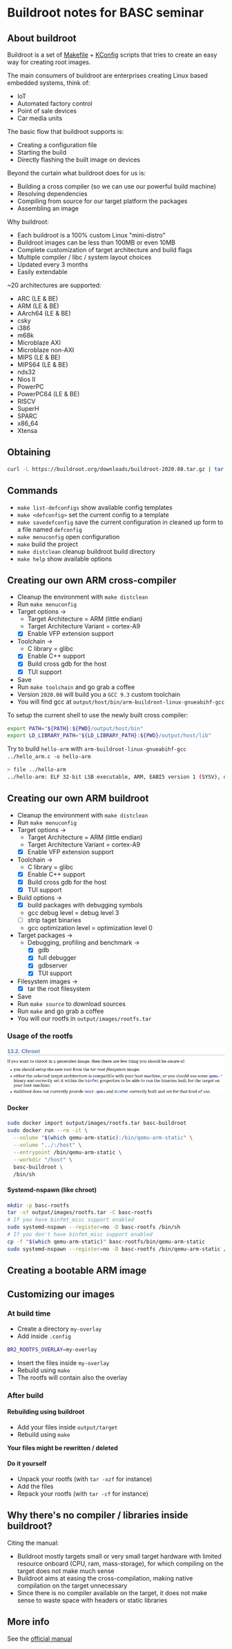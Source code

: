 # Buildroot notes for BASC seminar

## About buildroot

Buildroot is a set of [Makefile](https://en.wikipedia.org/wiki/Make_(software)) + [KConfig](https://www.kernel.org/doc/html/latest/kbuild/kconfig-language.html) scripts that tries to create an easy way for creating root images.

The main consumers of buildroot are enterprises creating Linux based embedded systems, think of:

- IoT
- Automated factory control
- Point of sale devices
- Car media units

The basic flow that buildroot supports is:

- Creating a configuration file
- Starting the build
- Directly flashing the built image on devices

Beyond the curtain what buildroot does for us is:

- Building a cross compiler (so we can use our powerful build machine)
- Resolving dependencies
- Compiling from source for our target platform the packages
- Assembling an image

Why buildroot:

- Each buildroot is a 100% custom Linux "mini-distro"
- Buildroot images can be less than 100MB or even 10MB
- Complete customization of target architecture and build flags
- Multiple compiler / libc / system layout choices
- Updated every 3 months
- Easily extendable

~20 architectures are supported:

- ARC (LE & BE)
- ARM (LE & BE)
- AArch64 (LE & BE)
- csky
- i386
- m68k
- Microblaze AXI
- Microblaze non-AXI
- MIPS (LE & BE)
- MIPS64 (LE & BE)
- nds32
- Nios II
- PowerPC
- PowerPC64 (LE & BE)
- RISCV
- SuperH
- SPARC
- x86_64
- Xtensa

## Obtaining

```sh
curl -L https://buildroot.org/downloads/buildroot-2020.08.tar.gz | tar -xzf -
```

## Commands

- `make list-defconfigs` show available config templates
- `make <defconfig>` set the current config to a template
- `make savedefconfig` save the current configuration in cleaned up form to a file named `defconfig`
- `make menuconfig` open configuration
- `make` build the project
- `make distclean` cleanup buildroot build directory
- `make help` show available options

## Creating our own ARM cross-compiler

- Cleanup the environment with `make distclean`
- Run `make menuconfig`
- Target options ->
  - Target Architecture = ARM (little endian)
  - Target Architecture Variant = cortex-A9
  - [x] Enable VFP extension support
- Toolchain ->
  - C library = glibc
  - [x] Enable C++ support
  - [x] Build cross gdb for the host
  - [x] TUI support
- Save
- Run `make toolchain` and go grab a coffee
- Version `2020.08` will build you a `GCC 9.3` custom toolchain
- You will find gcc at `output/host/bin/arm-buildroot-linux-gnueabihf-gcc`

To setup the current shell to use the newly built cross compiler:

```sh
export PATH="${PATH}:${PWD}/output/host/bin"
export LD_LIBRARY_PATH="${LD_LIBRARY_PATH}:${PWD}/output/host/lib"
```

Try to build `hello-arm` with `arm-buildroot-linux-gnueabihf-gcc ../hello_arm.c -o hello-arm`

```sh
> file ../hello-arm
../hello-arm: ELF 32-bit LSB executable, ARM, EABI5 version 1 (SYSV), dynamically linked, interpreter /lib/ld-linux-armhf.so.3, for GNU/Linux 5.7.0, not stripped
```

## Creating our own ARM buildroot

- Cleanup the environment with `make distclean`
- Run `make menuconfig`
- Target options ->
  - Target Architecture = ARM (little endian)
  - Target Architecture Variant = cortex-A9
  - [x] Enable VFP extension support
- Toolchain ->
  - C library = glibc
  - [x] Enable C++ support
  - [x] Build cross gdb for the host
  - [x] TUI support
- Build options ->
  - [x] build packages with debugging symbols
  - gcc debug level = debug level 3
  - [ ] strip taget binaries
  - gcc optimization level = optimization level 0
- Target packages ->
  - Debugging, profiling and benchmark ->
    - [x] gdb
    - [x] full debugger
    - [x] gdbserver
    - [x] TUI support
- Filesystem images ->
  - [x] tar the root filesystem
- Save
- Run `make source` to download sources
- Run `make` and go grab a coffee
- You will our rootfs in `output/images/rootfs.tar`



### Usage of the rootfs

![Buildroot inviting us to install QEMU static](README_data/ChrootCaveats.png)

#### Docker

```sh
sudo docker import output/images/rootfs.tar basc-buildroot
sudo docker run --rm -it \
  --volume "$(which qemu-arm-static):/bin/qemu-arm-static" \
  --volume "../:/host" \
  --entrypoint /bin/qemu-arm-static \
  --workdir "/host" \
  basc-buildroot \
  /bin/sh
```

#### Systemd-nspawn (like chroot)

```sh
mkdir -p basc-rootfs
tar -xf output/images/rootfs.tar -C basc-rootfs
# If you have binfmt_misc support enabled
sudo systemd-nspawn --register=no -D basc-rootfs /bin/sh
# If you don't have binfmt_misc support enabled
cp -f "$(which qemu-arm-static)" basc-rootfs/bin/qemu-arm-static
sudo systemd-nspawn --register=no -D basc-rootfs /bin/qemu-arm-static /bin/sh
```

## Creating a bootable ARM image

<!-- - Cleanup the environment with `make distclean`
- Run `make menuconfig`
- Target options ->
  - Target Architecture = ARM (little endian)
  - Target Architecture Variant = cortex-A9
  - [x] Enable VFP extension support
- Toolchain ->
  - C library = glibc
  - [x] Enable C++ support
  - [x] Build cross gdb for the host
  - [x] TUI support
- System configuration ->
  - Root password = BASC2020
- Kernel ->
  - [x] Linux Kernel ->
    - Kernel configuration = Use the architecture default configuration
- Target packages ->
  - Crypto ->
    - openssl support
- Filesystem images ->
  - [x] btrfs root filesystem
  - [ ] tar the root filesystem
- Bootloaders ->
  - [x] grub2
- Save
- Run `make source` to download sources
- Run `make` and go grab a coffee -->

## Customizing our images

### At build time

- Create a directory `my-overlay`
- Add inside `.config`

```sh
BR2_ROOTFS_OVERLAY=my-overlay
```

- Insert the files inside `my-overlay`
- Rebuild using `make`
- The rootfs will contain also the overlay

### After build

#### Rebuilding using buildroot

- Add your files inside `output/target`
- Rebuild using `make`

__Your files might be rewritten / deleted__

#### Do it yourself

- Unpack your rootfs (with `tar -xzf` for instance)
- Add the files
- Repack your rootfs (with `tar -cf` for instance)

## Why there's no compiler / libraries inside buildroot?

Citing the manual:

- Buildroot mostly targets small or very small target hardware with limited resource onboard (CPU, ram, mass-storage), for which compiling on the target does not make much sense
- Buildroot aims at easing the cross-compilation, making native compilation on the target unnecessary
- Since there is no compiler available on the target, it does not make sense to waste space with headers or static libraries

## More info

See the [official manual](https://buildroot.org/downloads/manual/manual.html#_chroot)
